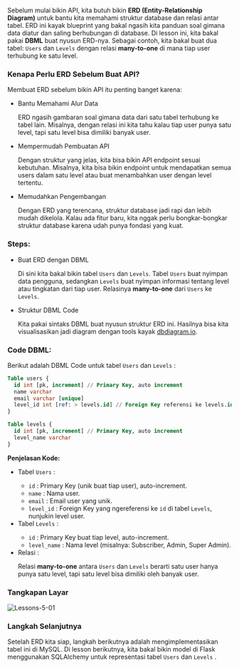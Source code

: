 <div class="space-y-3">
  <p>
    Sebelum mulai bikin API, kita butuh bikin <b>ERD (Entity-Relationship Diagram)</b> untuk bantu kita memahami struktur database dan relasi antar tabel. ERD ini kayak blueprint yang bakal ngasih kita panduan soal gimana data diatur dan saling berhubungan di database. Di lesson ini, kita bakal pakai <b>DBML</b> buat nyusun ERD-nya. Sebagai contoh, kita bakal buat dua tabel: <code>Users</code> dan <code>Levels</code> dengan relasi <b>many-to-one</b> di mana tiap user terhubung ke satu level.
  </p>
</div>


<div class="space-y-3">
  <h3 class="text-lg leading-snug dark:text-zinc-300"><strong>Kenapa Perlu ERD Sebelum Buat API?</strong></h3>
  <p>
    Membuat ERD sebelum bikin API itu penting banget karena:
  </p>
  
  <ul className="list-decimal space-y-3 pb-2 pl-10">
    <li className="font-bold">Bantu Memahami Alur Data</li>
    <p>ERD ngasih gambaran soal gimana data dari satu tabel terhubung ke tabel lain. Misalnya, dengan relasi ini kita tahu kalau tiap user punya satu level, tapi satu level bisa dimiliki banyak user.</p>
    <li className="font-bold">Mempermudah Pembuatan API</li>
    <p>Dengan struktur yang jelas, kita bisa bikin API endpoint sesuai kebutuhan. Misalnya, kita bisa bikin endpoint untuk mendapatkan semua users dalam satu level atau buat menambahkan user dengan level tertentu.</p>
    <li className="font-bold">Memudahkan Pengembangan</li>
    <p>Dengan ERD yang terencana, struktur database jadi rapi dan lebih mudah dikelola. Kalau ada fitur baru, kita nggak perlu bongkar-bongkar struktur database karena udah punya fondasi yang kuat.</p>
  </ul>
</div>


<div class="space-y-3">
  <h3 class="text-lg leading-snug dark:text-zinc-300"><strong>Steps:</strong></h3>
  
  <ul className="list-decimal space-y-3 pb-2 pl-10">
    <li className="font-bold">Buat ERD dengan DBML</li>
    <p>Di sini kita bakal bikin tabel <code>Users</code> dan <code>Levels</code>. Tabel <code>Users</code> buat nyimpan data pengguna, sedangkan <code>Levels</code> buat nyimpan informasi tentang level atau tingkatan dari tiap user. Relasinya <b>many-to-one</b> dari <code>Users</code> ke <code>Levels</code>.</p>
    <li className="font-bold">Struktur DBML Code</li>
    <p>
    Kita pakai sintaks DBML buat nyusun struktur ERD ini. Hasilnya bisa kita visualisasikan jadi diagram dengan tools kayak <a href="https://dbdiagram.io">dbdiagram.io</a>.</p>
  </ul>
</div>


<div class="space-y-3">
  <h3 class="text-lg leading-snug dark:text-zinc-300"><strong>Code DBML:</strong></h3>
  <p>
    Berikut adalah DBML Code untuk tabel <code>Users</code> dan <code>Levels</code> :
  </p>

```sql
Table users {
  id int [pk, increment] // Primary Key, auto increment
  name varchar
  email varchar [unique]
  level_id int [ref: > levels.id] // Foreign Key referensi ke levels.id
}

Table levels {
  id int [pk, increment] // Primary Key, auto increment
  level_name varchar
}
```
  
  <p><b>Penjelasan Kode:</b></p>
  <ul className="list-decimal space-y-3 pb-2 pl-10">
    <li className="font-bold">Tabel <code>Users</code> :</li>
    <ul className="list-disc space-y-3 pb-2 pl-10">
      <li><code>id</code> : Primary Key (unik buat tiap user), auto-increment.</li>
      <li><code>name</code> : Nama user.</li>
      <li><code>email</code> : Email user yang unik.</li>
      <li><code>level_id</code> : Foreign Key yang ngereferensi ke <code>id</code> di tabel <code>Levels</code>, nunjukin level user.</li>
    </ul>
    <li className="font-bold">Tabel <code>Levels</code> :</li>
    <ul className="list-disc space-y-3 pb-2 pl-10">
      <li><code>id</code> : Primary Key buat tiap level, auto-increment.</li>
      <li><code>level_name</code> : Nama level (misalnya: Subscriber, Admin, Super Admin).</li>
    </ul>
    <li className="font-bold">Relasi :</li>
    <p>Relasi <b>many-to-one</b> antara <code>Users</code> dan <code>Levels</code> berarti satu user hanya punya satu level, tapi satu level bisa dimiliki oleh banyak user.</p>
  </ul>
</div>


<div class="space-y-3">
  <h3 class="text-lg leading-snug dark:text-zinc-300"><strong>Tangkapan Layar</strong></h3>
  <p class="rounded-xl w-full border border-zinc-200 dark:border-zinc-800">
    <img 
      src="https://res.cloudinary.com/aiiimmmm/image/upload/v1731324716/Screenshot_2024-11-11_182843_lnmxrd.png" 
      alt="Lessons-5-01"
    />
  </p>
</div>


<div class="space-y-3">
  <h3 class="text-lg leading-snug dark:text-zinc-300"><strong>Langkah Selanjutnya</strong></h3>
  <p>
    Setelah ERD kita siap, langkah berikutnya adalah mengimplementasikan tabel ini di MySQL. Di lesson berikutnya, kita bakal bikin model di Flask menggunakan SQLAlchemy untuk representasi tabel <code>Users</code> dan <code>Levels</code> .
  </p>
</div>